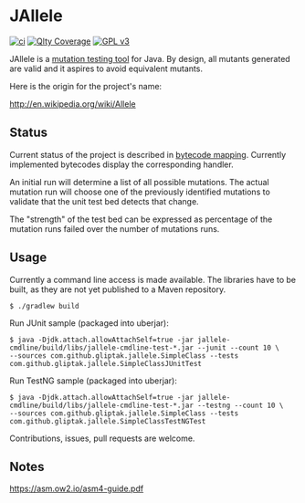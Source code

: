 JAllele
==========
[![ci](https://github.com/gliptak/JAllele/workflows/ci/badge.svg)](https://github.com/gliptak/JAllele/actions?query=branch%3Amaster)
[![Qlty Coverage](https://img.shields.io/badge/qlty-coverage-blue.svg)](https://app.qlty.sh/dashboard/gliptak/JAllele)
[![GPL v3](https://img.shields.io/badge/license-GPL%20v3-blue.svg)](http://www.gnu.org/licenses/gpl.html)

JAllele is a [mutation testing tool](https://en.wikipedia.org/wiki/Mutation_testing) for Java. By design, all
mutants generated are valid and it aspires to avoid equivalent mutants.

Here is the origin for the project's name:

http://en.wikipedia.org/wiki/Allele

Status
--------

Current status of the project is described in [bytecode mapping](bytecodes.md). Currently implemented bytecodes
display the corresponding handler.

An initial run will determine a list of all possible mutations.
The actual mutation run will choose one of the previously identified
mutations to validate that the unit test bed detects that change.

The "strength" of the test bed can be expressed as percentage of
the mutation runs failed over the number of mutations runs.

Usage
--------

Currently a command line access is made available.
The libraries have to be built, as they are not yet published to a Maven repository.
```
$ ./gradlew build
```
Run JUnit sample (packaged into uberjar):
```
$ java -Djdk.attach.allowAttachSelf=true -jar jallele-cmdline/build/libs/jallele-cmdline-test-*.jar --junit --count 10 \
--sources com.github.gliptak.jallele.SimpleClass --tests com.github.gliptak.jallele.SimpleClassJUnitTest
```

Run TestNG sample (packaged into uberjar):
```
$ java -Djdk.attach.allowAttachSelf=true -jar jallele-cmdline/build/libs/jallele-cmdline-test-*.jar --testng --count 10 \
--sources com.github.gliptak.jallele.SimpleClass --tests com.github.gliptak.jallele.SimpleClassTestNGTest
```

Contributions, issues, pull requests are welcome.

## Notes

https://asm.ow2.io/asm4-guide.pdf

